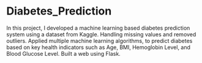 # Diabetes_Prediction
In this project, I developed a machine learning based diabetes prediction system using a dataset from Kaggle. Handling missing values and removed outliers. Applied multiple machine learning algorithms, to predict diabetes based on key health indicators such as Age, BMI, Hemoglobin Level, and Blood Glucose Level. Built a web using Flask.
